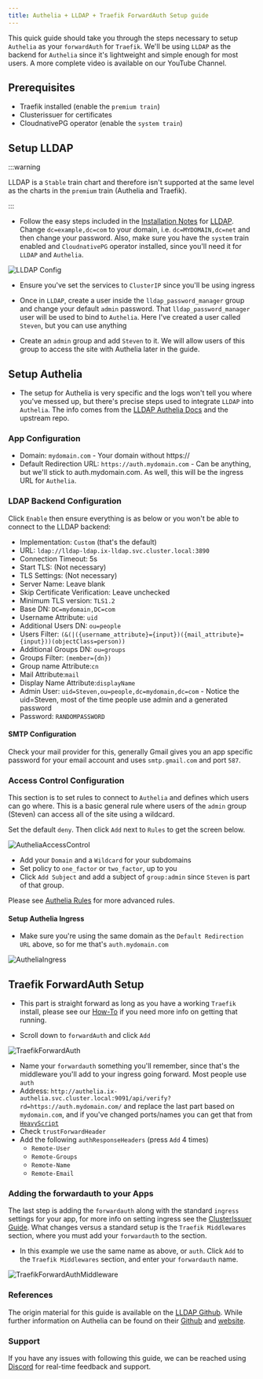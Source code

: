 ```yaml
---
title: Authelia + LLDAP + Traefik ForwardAuth Setup guide
---
```


This quick guide should take you through the steps necessary to setup `Authelia` as your `forwardAuth` for `Traefik`. We'll be using `LLDAP` as the backend for `Authelia` since it's lightweight and simple enough for most users. A more complete video is available on our YouTube Channel.

## Prerequisites

- Traefik installed (enable the `premium train`)
- Clusterissuer for certificates
- CloudnativePG operator (enable the `system train`)

## Setup LLDAP

:::warning

LLDAP is a `Stable` train chart and therefore isn't supported at the same level as the charts in the `premium` train (Authelia and Traefik).

:::

- Follow the easy steps included in the [Installation Notes](/charts/stable/lldap/installation-notes) for [LLDAP](/charts/stable/lldap/). Change `dc=example,dc=com` to your domain, i.e. `dc=MYDOMAIN,dc=net` and then change your password. Also, make sure you have the `system` train enabled and `CloudnativePG` operator installed, since you'll need it for `LLDAP` and `Authelia`.

![LLDAP Config](./img/LLDAPCatalogConfig.png)

- Ensure you've set the services to `ClusterIP` since you'll be using ingress

- Once in `LLDAP`, create a user inside the `lldap_password_manager` group and change your default `admin` password. That `lldap_password_manager` user will be used to bind to `Authelia`. Here I've created a user called `Steven`, but you can use anything

- Create an `admin` group and add `Steven` to it. We will allow users of this group to access the site with Authelia later in the guide.

## Setup Authelia

- The setup for Authelia is very specific and the logs won't tell you where you've messed up, but there's precise steps used to integrate `LLDAP` into `Authelia`. The info comes from the [LLDAP Authelia Docs](/charts/stable/lldap/authelia) and the upstream repo.

### App Configuration

- Domain: `mydomain.com` - Your domain without https://
- Default Redirection URL: `https://auth.mydomain.com` - Can be anything, but we'll stick to auth.mydomain.com. As well, this will be the ingress URL for `Authelia`.

### LDAP Backend Configuration

Click `Enable` then ensure everything is as below or you won't be able to connect to the LLDAP backend:

- Implementation: `Custom` (that's the default)
- URL: `ldap://lldap-ldap.ix-lldap.svc.cluster.local:3890`
- Connection Timeout: 5s
- Start TLS: (Not necessary)
- TLS Settings: (Not necessary)
- Server Name: Leave blank
- Skip Certificate Verification: Leave unchecked
- Minimum TLS version: `TLS1.2`
- Base DN: `DC=mydomain,DC=com`
- Username Attribute: `uid`
- Additional Users DN: `ou=people`
- Users Filter: `(&(|({username_attribute}={input})({mail_attribute}={input}))(objectClass=person))`
- Additional Groups DN: `ou=groups`
- Groups Filter: `(member={dn})`
- Group name Attribute:`cn`
- Mail Attribute:`mail`
- Display Name Attribute:`displayName`
- Admin User: `uid=Steven,ou=people,dc=mydomain,dc=com` - Notice the uid=Steven, most of the time people use admin and a generated password
- Password: `RANDOMPASSWORD`

#### SMTP Configuration

Check your mail provider for this, generally Gmail gives you an app specific password for your email account and uses `smtp.gmail.com` and port `587`.

### Access Control Configuration

This section is to set rules to connect to `Authelia` and defines which users can go where. This is a basic general rule where users of the `admin` group (Steven) can access all of the site using a wildcard.

Set the default `deny`. Then click `Add` next to `Rules` to get the screen below.

![AutheliaAccessControl](./img/AutheliaAccessControl.png)

- Add your `Domain` and a `Wildcard` for your subdomains
- Set policy to `one_factor` or `two_factor`, up to you
- Click `Add Subject` and add a subject of `group:admin` since `Steven` is part of that group.

Please see [Authelia Rules](./authelia-rules) for more advanced rules.

#### Setup Authelia Ingress

- Make sure you're using the same domain as the `Default Redirection URL` above, so for me that's `auth.mydomain.com`

![AutheliaIngress](./img/AutheliaIngress.png)

## Traefik ForwardAuth Setup

- This part is straight forward as long as you have a working `Traefik` install, please see our [How-To](/charts/premium/traefik/how-to) if you need more info on getting that running.

- Scroll down to `forwardAuth` and click `Add`

![TraefikForwardAuth](./img/TraefikForwardAuth.png)

- Name your `forwardauth` something you'll remember, since that's the middleware you'll add to your ingress going forward. Most people use `auth`
- Address: `http://authelia.ix-authelia.svc.cluster.local:9091/api/verify?rd=https://auth.mydomain.com/` and replace the last part based on `mydomain.com`, and if you've changed ports/names you can get that from [`HeavyScript`](https://github.com/Heavybullets8/heavy_script)
- Check `trustForwardHeader`
- Add the following `authResponseHeaders` (press `Add` 4 times)
  - `Remote-User`
  - `Remote-Groups`
  - `Remote-Name`
  - `Remote-Email`

### Adding the forwardauth to your Apps

The last step is adding the `forwardauth` along with the standard `ingress` settings for your app, for more info on setting ingress see the [ClusterIssuer Guide](/charts/premium/clusterissuer/how-to). What changes versus a standard setup is the `Traefik Middlewares` section, where you must add your `forwardauth` to the section.

- In this example we use the same name as above, or `auth`. Click `Add` to the `Traefik Middlewares` section, and enter your `forwardauth` name.

![TraefikForwardAuthMiddleware](./img/TraefikForwardAuthMiddleware.png)

### References

The origin material for this guide is available on the [LLDAP Github](https://github.com/lldap/lldap). While further information on Authelia can be found on their [Github](https://github.com/authelia/authelia) and [website](https://www.authelia.com/).

### Support

If you have any issues with following this guide, we can be reached using [Discord](https://discord.gg/tVsPTHWTtr) for real-time feedback and support.

